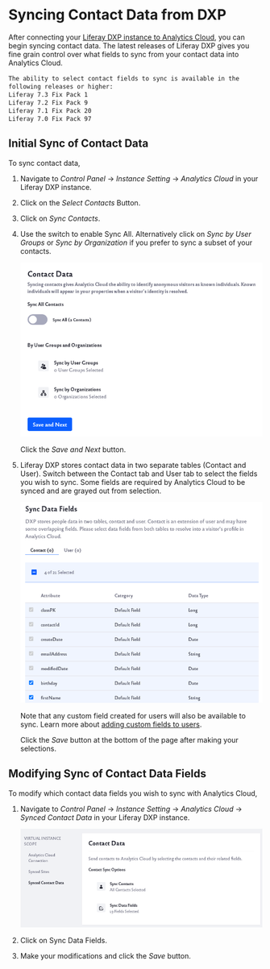 # Syncing Contact Data from DXP

After connecting your [Liferay DXP instance to Analytics Cloud](connecting-liferay-dxp-to-analytics-cloud.md), you can begin syncing contact data. The latest releases of Liferay DXP gives you fine grain control over what fields to sync from your contact data into Analytics Cloud.

```Note
The ability to select contact fields to sync is available in the following releases or higher:
Liferay 7.3 Fix Pack 1
Liferay 7.2 Fix Pack 9
Liferay 7.1 Fix Pack 20
Liferay 7.0 Fix Pack 97
```

## Initial Sync of Contact Data
To sync contact data,

1.  Navigate to *Control Panel* &rarr; *Instance Setting* &rarr; *Analytics Cloud* in your Liferay DXP instance.

1. Click on the *Select Contacts* Button.

1. Click on *Sync Contacts*.

1. Use the switch to enable Sync All. Alternatively click on *Sync by User Groups* or *Sync by Organization* if you prefer to sync a subset of your contacts.

      ![Sync all your contacts or sync groups or organizations.](./syncing-contact-data-from-dxp/images/01.png)

      Click the *Save and Next* button.

1. Liferay DXP stores contact data in two separate tables (Contact and User). Switch between the Contact tab and User tab to select the fields you wish to sync. Some fields are required by Analytics Cloud to be synced and are grayed out from selection.

      ![Select the fields to sync for your contacts.](./syncing-contact-data-from-dxp/images/02.png)

      Note that any custom field created for users will also be available to sync. Learn more about [adding custom fields to users](https://learn.liferay.com/dxp/7.x/en/users-and-permissions/devops/adding-custom-fields-to-users.html).

      Click the *Save* button at the bottom of the page after making your selections.

## Modifying Sync of Contact Data Fields

To modify which contact data fields you wish to sync with Analytics Cloud,

1. Navigate to *Control Panel* &rarr; *Instance Setting* &rarr; *Analytics Cloud* &rarr; *Synced Contact Data* in your Liferay DXP instance. 

      ![Navigate to the Synced Contact Data section in the Control Panel.](./syncing-contact-data-from-dxp/images/03.png)

1. Click on Sync Data Fields. 

1. Make your modifications and click the *Save* button.
